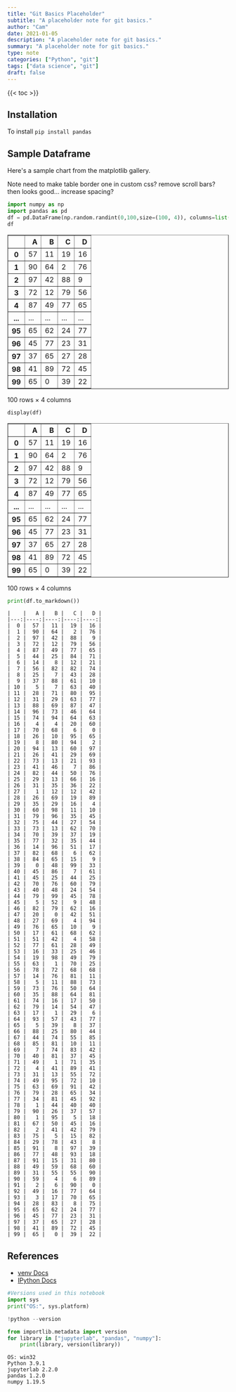 ```yaml
---
title: "Git Basics Placeholder"
subtitle: "A placeholder note for git basics."
author: "Cam"
date: 2021-01-05
description: "A placeholder note for git basics."
summary: "A placeholder note for git basics."
type: note
categories: ["Python", "git"]
tags: ["data science", "git"]
draft: false
---
```


{{< toc >}}

## Installation

To install `pip install pandas`

## Sample Dataframe

Here's a sample chart from the matplotlib gallery.

Note need to make table border one in custom css? remove scroll bars? then looks good... increase spacing?


```python
import numpy as np
import pandas as pd
df = pd.DataFrame(np.random.randint(0,100,size=(100, 4)), columns=list('ABCD'))
df
```




<div>
<style scoped>
    .dataframe tbody tr th:only-of-type {
        vertical-align: middle;
    }

    .dataframe tbody tr th {
        vertical-align: top;
    }

    .dataframe thead th {
        text-align: right;
    }
</style>
<table border="1" class="dataframe">
  <thead>
    <tr style="text-align: right;">
      <th></th>
      <th>A</th>
      <th>B</th>
      <th>C</th>
      <th>D</th>
    </tr>
  </thead>
  <tbody>
    <tr>
      <th>0</th>
      <td>57</td>
      <td>11</td>
      <td>19</td>
      <td>16</td>
    </tr>
    <tr>
      <th>1</th>
      <td>90</td>
      <td>64</td>
      <td>2</td>
      <td>76</td>
    </tr>
    <tr>
      <th>2</th>
      <td>97</td>
      <td>42</td>
      <td>88</td>
      <td>9</td>
    </tr>
    <tr>
      <th>3</th>
      <td>72</td>
      <td>12</td>
      <td>79</td>
      <td>56</td>
    </tr>
    <tr>
      <th>4</th>
      <td>87</td>
      <td>49</td>
      <td>77</td>
      <td>65</td>
    </tr>
    <tr>
      <th>...</th>
      <td>...</td>
      <td>...</td>
      <td>...</td>
      <td>...</td>
    </tr>
    <tr>
      <th>95</th>
      <td>65</td>
      <td>62</td>
      <td>24</td>
      <td>77</td>
    </tr>
    <tr>
      <th>96</th>
      <td>45</td>
      <td>77</td>
      <td>23</td>
      <td>31</td>
    </tr>
    <tr>
      <th>97</th>
      <td>37</td>
      <td>65</td>
      <td>27</td>
      <td>28</td>
    </tr>
    <tr>
      <th>98</th>
      <td>41</td>
      <td>89</td>
      <td>72</td>
      <td>45</td>
    </tr>
    <tr>
      <th>99</th>
      <td>65</td>
      <td>0</td>
      <td>39</td>
      <td>22</td>
    </tr>
  </tbody>
</table>
<p>100 rows × 4 columns</p>
</div>




```python
display(df)
```


<div>
<style scoped>
    .dataframe tbody tr th:only-of-type {
        vertical-align: middle;
    }

    .dataframe tbody tr th {
        vertical-align: top;
    }

    .dataframe thead th {
        text-align: right;
    }
</style>
<table border="1" class="dataframe">
  <thead>
    <tr style="text-align: right;">
      <th></th>
      <th>A</th>
      <th>B</th>
      <th>C</th>
      <th>D</th>
    </tr>
  </thead>
  <tbody>
    <tr>
      <th>0</th>
      <td>57</td>
      <td>11</td>
      <td>19</td>
      <td>16</td>
    </tr>
    <tr>
      <th>1</th>
      <td>90</td>
      <td>64</td>
      <td>2</td>
      <td>76</td>
    </tr>
    <tr>
      <th>2</th>
      <td>97</td>
      <td>42</td>
      <td>88</td>
      <td>9</td>
    </tr>
    <tr>
      <th>3</th>
      <td>72</td>
      <td>12</td>
      <td>79</td>
      <td>56</td>
    </tr>
    <tr>
      <th>4</th>
      <td>87</td>
      <td>49</td>
      <td>77</td>
      <td>65</td>
    </tr>
    <tr>
      <th>...</th>
      <td>...</td>
      <td>...</td>
      <td>...</td>
      <td>...</td>
    </tr>
    <tr>
      <th>95</th>
      <td>65</td>
      <td>62</td>
      <td>24</td>
      <td>77</td>
    </tr>
    <tr>
      <th>96</th>
      <td>45</td>
      <td>77</td>
      <td>23</td>
      <td>31</td>
    </tr>
    <tr>
      <th>97</th>
      <td>37</td>
      <td>65</td>
      <td>27</td>
      <td>28</td>
    </tr>
    <tr>
      <th>98</th>
      <td>41</td>
      <td>89</td>
      <td>72</td>
      <td>45</td>
    </tr>
    <tr>
      <th>99</th>
      <td>65</td>
      <td>0</td>
      <td>39</td>
      <td>22</td>
    </tr>
  </tbody>
</table>
<p>100 rows × 4 columns</p>
</div>



```python
print(df.to_markdown())
```

    |    |   A |   B |   C |   D |
    |---:|----:|----:|----:|----:|
    |  0 |  57 |  11 |  19 |  16 |
    |  1 |  90 |  64 |   2 |  76 |
    |  2 |  97 |  42 |  88 |   9 |
    |  3 |  72 |  12 |  79 |  56 |
    |  4 |  87 |  49 |  77 |  65 |
    |  5 |  44 |  25 |  84 |  71 |
    |  6 |  14 |   8 |  12 |  21 |
    |  7 |  56 |  82 |  82 |  74 |
    |  8 |  25 |   7 |  43 |  28 |
    |  9 |  37 |  88 |  61 |  10 |
    | 10 |   5 |   7 |  63 |  40 |
    | 11 |  28 |  71 |  80 |  95 |
    | 12 |  31 |  29 |  63 |  77 |
    | 13 |  88 |  69 |  87 |  47 |
    | 14 |  96 |  73 |  46 |  64 |
    | 15 |  74 |  94 |  64 |  63 |
    | 16 |   4 |   4 |  20 |  60 |
    | 17 |  70 |  68 |   6 |   0 |
    | 18 |  26 |  10 |  95 |  65 |
    | 19 |   8 |  80 |  94 |   2 |
    | 20 |  94 |  13 |  60 |  97 |
    | 21 |  26 |  41 |  29 |  69 |
    | 22 |  73 |  13 |  21 |  93 |
    | 23 |  41 |  46 |   7 |  86 |
    | 24 |  82 |  44 |  50 |  76 |
    | 25 |  29 |  13 |  66 |  16 |
    | 26 |  31 |  35 |  36 |  22 |
    | 27 |   1 |  12 |  12 |  42 |
    | 28 |  26 |  69 |  19 |  89 |
    | 29 |  35 |  29 |  16 |   4 |
    | 30 |  60 |  98 |  11 |  10 |
    | 31 |  79 |  96 |  35 |  45 |
    | 32 |  75 |  44 |  27 |  54 |
    | 33 |  73 |  13 |  62 |  70 |
    | 34 |  70 |  39 |  37 |  19 |
    | 35 |  77 |  32 |  35 |  44 |
    | 36 |  14 |  96 |  51 |  17 |
    | 37 |  82 |  68 |   6 |  62 |
    | 38 |  84 |  65 |  15 |   9 |
    | 39 |   0 |  48 |  99 |  33 |
    | 40 |  45 |  86 |   7 |  61 |
    | 41 |  45 |  25 |  44 |  25 |
    | 42 |  70 |  76 |  60 |  79 |
    | 43 |  40 |  48 |  24 |  54 |
    | 44 |  79 |  99 |  45 |  78 |
    | 45 |   5 |  52 |   9 |  48 |
    | 46 |  82 |  79 |  62 |  16 |
    | 47 |  20 |   0 |  42 |  51 |
    | 48 |  27 |  69 |   4 |  94 |
    | 49 |  76 |  65 |  10 |   9 |
    | 50 |  17 |  61 |  68 |  62 |
    | 51 |  51 |  42 |   4 |  58 |
    | 52 |  77 |  61 |  28 |  49 |
    | 53 |  16 |  33 |  25 |  46 |
    | 54 |  19 |  98 |  49 |  79 |
    | 55 |  63 |   1 |  70 |  25 |
    | 56 |  78 |  72 |  68 |  68 |
    | 57 |  14 |  76 |  81 |  11 |
    | 58 |   5 |  11 |  88 |  73 |
    | 59 |  73 |  76 |  50 |  64 |
    | 60 |  35 |  88 |  64 |  81 |
    | 61 |  74 |  16 |  17 |  50 |
    | 62 |  79 |  14 |  54 |  47 |
    | 63 |  17 |   1 |  29 |   6 |
    | 64 |  93 |  57 |  43 |  77 |
    | 65 |   5 |  39 |   8 |  37 |
    | 66 |  88 |  25 |  80 |  44 |
    | 67 |  44 |  74 |  55 |  85 |
    | 68 |  85 |  81 |  10 |  11 |
    | 69 |   7 |  74 |  83 |  42 |
    | 70 |  40 |  81 |  37 |  45 |
    | 71 |  49 |   1 |  71 |  35 |
    | 72 |   4 |  41 |  89 |  41 |
    | 73 |  31 |  13 |  55 |  72 |
    | 74 |  49 |  95 |  72 |  10 |
    | 75 |  63 |  69 |  91 |  42 |
    | 76 |  79 |  28 |  65 |  34 |
    | 77 |  34 |  81 |  45 |  92 |
    | 78 |   1 |  44 |  40 |  40 |
    | 79 |  90 |  26 |  37 |  57 |
    | 80 |   1 |  95 |   5 |  18 |
    | 81 |  67 |  50 |  45 |  16 |
    | 82 |   2 |  41 |  42 |  79 |
    | 83 |  75 |   5 |  15 |  82 |
    | 84 |  29 |  78 |  43 |   8 |
    | 85 |  91 |   8 |  97 |  39 |
    | 86 |  77 |  48 |  93 |  18 |
    | 87 |  91 |  15 |  31 |  80 |
    | 88 |  49 |  59 |  68 |  60 |
    | 89 |  31 |  55 |  55 |  90 |
    | 90 |  59 |   4 |   6 |  89 |
    | 91 |   2 |   6 |  90 |   0 |
    | 92 |  49 |  16 |  77 |  64 |
    | 93 |   3 |  17 |  70 |  65 |
    | 94 |  28 |  83 |   8 |  75 |
    | 95 |  65 |  62 |  24 |  77 |
    | 96 |  45 |  77 |  23 |  31 |
    | 97 |  37 |  65 |  27 |  28 |
    | 98 |  41 |  89 |  72 |  45 |
    | 99 |  65 |   0 |  39 |  22 |
    

## References

- [venv Docs](https://docs.python.org/3/library/venv.html)
- [IPython Docs](https://ipython.readthedocs.io/en/stable/install/kernel_install.html)


```python
#Versions used in this notebook
import sys
print("OS:", sys.platform)

!python --version

from importlib.metadata import version
for library in ["jupyterlab", "pandas", "numpy"]:
    print(library, version(library))   
```

    OS: win32
    Python 3.9.1
    jupyterlab 2.2.0
    pandas 1.2.0
    numpy 1.19.5
    


```python

```
